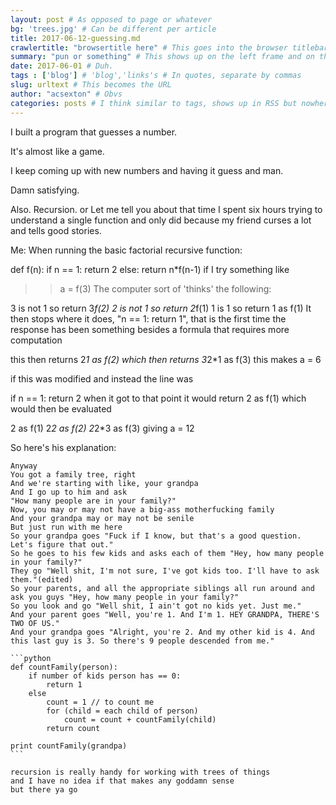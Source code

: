 ```yaml
---
layout: post # As opposed to page or whatever
bg: 'trees.jpg' # Can be different per article
title: 2017-06-12-guessing.md
crawlertitle: "browsertitle here" # This goes into the browser titlebar
summary: "pun or something" # This shows up on the left frame and on things like facebook posts
date: 2017-06-01 # Duh.
tags : ['blog'] # 'blog','links's # In quotes, separate by commas
slug: urltext # This becomes the URL
author: "acsexton" # Obvs
categories: posts # I think similar to tags, shows up in RSS but nowhere else?
---
```


I built a program that guesses a number.

It's almost like a game.

I keep coming up with new numbers and having it guess and man.

Damn satisfying.

Also. Recursion.
or
Let me tell you about that time I spent six hours trying to understand a single function and only did because my friend curses a lot and tells good stories.

Me:
When running the basic factorial recursive function:

def f(n): 
  if n == 1:
      return 2
  else: 
      return n*f(n-1)
if I try something like

>> a = f(3)
The computer sort of 'thinks' the following:

3 is not 1
so return 3*f(2)
2 is not 1
so return 2*f(1)
1 is 1
so return 1 as f(1)
It then stops where it does, "n == 1: return 1", that is the first time the response has been something besides a formula that requires more computation

this then returns 2*1 as f(2)
which then returns 3*2*1 as f(3)
this makes a = 6

if this was modified and instead the line was

  if n == 1: return 2
when it got to that point it would return 2 as f(1) which would then be evaluated

2 as f(1)
2*2 as f(2)
2*2*3 as f(3)
giving a = 12

So here's his explanation:

	Anyway
	You got a family tree, right
	And we're starting with like, your grandpa
	And I go up to him and ask
	"How many people are in your family?"
	Now, you may or may not have a big-ass motherfucking family
	And your grandpa may or may not be senile
	But just run with me here
	So your grandpa goes "Fuck if I know, but that's a good question. Let's figure that out."
	So he goes to his few kids and asks each of them "Hey, how many people in your family?"
	They go "Well shit, I'm not sure, I've got kids too. I'll have to ask them."(edited)
	So your parents, and all the appropriate siblings all run around and ask you guys "Hey, how many people in your family?"
	So you look and go "Well shit, I ain't got no kids yet. Just me."
	And your parent goes "Well, you're 1. And I'm 1. HEY GRANDPA, THERE'S TWO OF US."
	And your grandpa goes "Alright, you're 2. And my other kid is 4. And this last guy is 3. So there's 9 people descended from me."

	```python
	def countFamily(person):
	    if number of kids person has == 0:
	        return 1
	    else
	        count = 1 // to count me
	        for (child = each child of person)
	            count = count + countFamily(child)
	        return count

	print countFamily(grandpa)
	```

	recursion is really handy for working with trees of things
	and I have no idea if that makes any goddamn sense
	but there ya go


